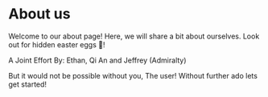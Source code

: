 # About us
Welcome to our about page! Here, we will share a bit about ourselves. Look out for hidden easter eggs 👀!

A Joint Effort By: Ethan, Qi An and Jeffrey (Admiralty)

But it would not be possible without you, The user! Without further ado lets get started!
